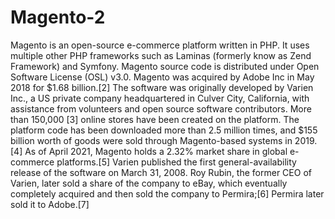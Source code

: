 # Magento-2
Magento is an open-source e-commerce platform written in PHP. It uses multiple other PHP frameworks such as Laminas (formerly know as Zend Framework) and Symfony. Magento source code is distributed under Open Software License (OSL) v3.0. Magento was acquired by Adobe Inc in May 2018 for $1.68 billion.[2]  The software was originally developed by Varien Inc., a US private company headquartered in Culver City, California, with assistance from volunteers and open source software contributors.  More than 150,000 [3] online stores have been created on the platform. The platform code has been downloaded more than 2.5 million times, and $155 billion worth of goods were sold through Magento-based systems in 2019.[4] As of April 2021, Magento holds a 2.32% market share in global e-commerce platforms.[5]  Varien published the first general-availability release of the software on March 31, 2008. Roy Rubin, the former CEO of Varien, later sold a share of the company to eBay, which eventually completely acquired and then sold the company to Permira;[6] Permira later sold it to Adobe.[7]
